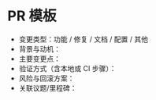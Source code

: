 # PR 模板

- 变更类型：功能 / 修复 / 文档 / 配置 / 其他
- 背景与动机：
- 主要变更点：
- 验证方式（含本地或 CI 步骤）：
- 风险与回滚方案：
- 关联议题/里程碑：
